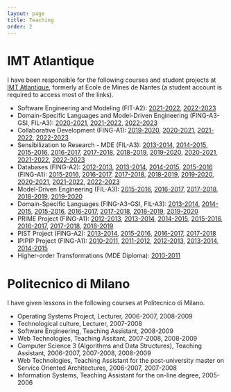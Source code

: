 ```yaml
---
layout: page
title: Teaching
order: 2
---
```


# IMT Atlantique
I have been responsible for the following courses and student projects at [IMT Atlantique](https://www.imt-atlantique.fr/), formerly at Ecole de Mines de Nantes (a student account is required to access most of the links).

* Software Engineering and Modeling (FIT-A2): [2021-2022](https://moodle.imt-atlantique.fr/course/view.php?id=1481), [2022-2023](https://moodle.imt-atlantique.fr/course/view.php?id=1481)
* Domain-Specific Languages and Model-Driven Engineering (FING-A3-GSI, FIL-A3): [2020-2021](https://moodle.imt-atlantique.fr/course/view.php?id=313), [2021-2022](https://moodle.imt-atlantique.fr/course/view.php?id=1486), [2022-2023](https://moodle.imt-atlantique.fr/course/view.php?id=1486)
* Collaborative Development (FING-A1): [2019-2020](https://moodle.imt-atlantique.fr/course/view.php?id=16), [2020-2021](https://moodle.imt-atlantique.fr/course/view.php?id=16), [2021-2022](https://moodle.imt-atlantique.fr/course/view.php?id=16), [2022-2023](https://moodle.imt-atlantique.fr/course/view.php?id=16)
* Sensibilization to Research - MDE (FIL-A3): [2013-2014](https://campusneo.mines-nantes.fr/campus/course/view.php?id=1532), [2014-2015](https://campusneo.mines-nantes.fr/campus/course/view.php?id=1532), [2015-2016](https://campusneo.mines-nantes.fr/campus/course/view.php?id=1532), [2016-2017](https://campusneo.mines-nantes.fr/campus/course/view.php?id=1532), [2017-2018](https://campusneo.mines-nantes.fr/campus/course/view.php?id=1532), [2018-2019](https://campusneo.mines-nantes.fr/campus/course/view.php?id=1532), [2019-2020](https://moodle.imt-atlantique.fr/course/view.php?id=299), [2020-2021](https://moodle.imt-atlantique.fr/course/view.php?id=299), [2021-2022](https://moodle.imt-atlantique.fr/course/view.php?id=299), [2022-2023](https://moodle.imt-atlantique.fr/course/view.php?id=299) 
* Databases (FING-A2): [2012-2013](https://campusneo.mines-nantes.fr/campus/course/view.php?id=1133), [2013-2014](https://campusneo.mines-nantes.fr/campus/course/view.php?id=1327), [2014-2015](https://campusneo.mines-nantes.fr/campus/course/view.php?id=1471), [2015-2016](https://campusneo.mines-nantes.fr/campus/course/view.php?id=1545) (FING-A1): [2015-2016](https://campusneo.mines-nantes.fr/campus/course/view.php?id=1546), [2016-2017](https://campusneo.mines-nantes.fr/campus/course/view.php?id=1598), [2017-2018](https://campusneo.mines-nantes.fr/campus/course/view.php?id=1679), [2018-2019](https://formations.imt-atlantique.fr/bd_ihm), [2019-2020](https://formations.imt-atlantique.fr/bd_ihm), [2020-2021](https://formations.imt-atlantique.fr/bd_ihm), [2021-2022](https://formations.imt-atlantique.fr/bd_ihm), [2022-2023](https://formations.imt-atlantique.fr/bd_ihm)
* Model-Driven Engineering (FIL-A3): [2015-2016](https://campusneo.mines-nantes.fr/campus/course/view.php?id=1558), [2016-2017](https://campusneo.mines-nantes.fr/campus/course/view.php?id=1628), [2017-2018](https://campusneo.mines-nantes.fr/campus/course/view.php?id=1688), [2018-2019](https://campusneo.mines-nantes.fr/campus/course/view.php?id=1777), [2019-2020](https://moodle.imt-atlantique.fr/course/view.php?id=668)
* Domain-Specific Languages (FING-A3-GSI, FIL-A3): [2013-2014](https://campusneo.mines-nantes.fr/campus/course/view.php?id=1415), [2014-2015](https://campusneo.mines-nantes.fr/campus/course/view.php?id=1472), [2015-2016](https://campusneo.mines-nantes.fr/campus/course/view.php?id=1571), [2016-2017](https://campusneo.mines-nantes.fr/campus/course/view.php?id=1609), [2017-2018](https://campusneo.mines-nantes.fr/campus/course/view.php?id=1687), [2018-2019](https://campusneo.mines-nantes.fr/campus/course/view.php?id=1767), [2019-2020](https://moodle.imt-atlantique.fr/course/view.php?id=313)
* PRIME Project (FING-A1): [2012-2013](https://campusneo.mines-nantes.fr/campus/course/view.php?id=621), [2013-2014](https://campusneo.mines-nantes.fr/campus/course/view.php?id=621), [2014-2015](https://campusneo.mines-nantes.fr/campus/course/view.php?id=621), [2015-2016](https://campusneo.mines-nantes.fr/campus/course/view.php?id=621), [2016-2017](https://campusneo.mines-nantes.fr/campus/course/view.php?id=621), [2017-2018](https://campusneo.mines-nantes.fr/campus/course/view.php?id=621), [2018-2019](https://campusneo.mines-nantes.fr/campus/course/view.php?id=621)
* PIST Project (FING-A2): [2013-2014](https://campusneo.mines-nantes.fr/campus/course/view.php?id=115), [2015-2016](https://campusneo.mines-nantes.fr/campus/course/view.php?id=115), [2016-2017](https://campusneo.mines-nantes.fr/campus/course/view.php?id=115), [2017-2018](https://campusneo.mines-nantes.fr/campus/course/view.php?id=115)
* IPIPIP Project (FING-A1): [2010-2011](https://campusneo.mines-nantes.fr/campus/course/view.php?id=391), [2011-2012](https://campusneo.mines-nantes.fr/campus/course/view.php?id=391), [2012-2013](https://campusneo.mines-nantes.fr/campus/course/view.php?id=391), [2013-2014](https://campusneo.mines-nantes.fr/campus/course/view.php?id=391), [2014-2015](https://campusneo.mines-nantes.fr/campus/course/view.php?id=391) 
* Higher-order Transformations (MDE Diploma): [2010-2011](http://web.emn.fr/x-info/atlanmod/index.php?title=The_MDE_Diploma) 

# Politecnico di Milano
I have given lessons in the following courses at Politecnico di Milano.

* Operating Systems Project, Lecturer, 2006-2007, 2008-2009
* Technological culture, Lecturer, 2007-2008
* Software Engineering, Teaching Assistant, 2008-2009
* Web Technologies, Teaching Assitant, 2007-2008, 2008-2009
* Computer Science 3 (Algorithms and Data Structures), Teaching Assistant, 2006-2007, 2007-2008, 2008-2009
* Web Technologies, Teaching Assistant for the post-university master on Service Oriented Architectures, 2006-2007, 2007-2008
* Information Systems, Teaching Assistant for the on-line degree, 2005-2006
